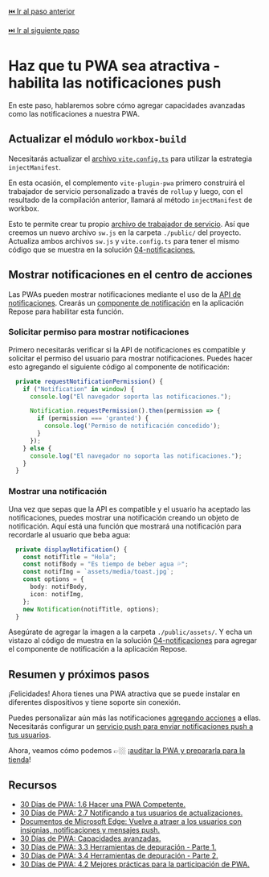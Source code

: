 [⏮️ Ir al paso anterior](5-registrar-trabajador-de-servicio.md)

[⏭️ Ir al siguiente paso](7-listo-para-la-tienda.md)

# Haz que tu PWA sea atractiva - habilita las notificaciones push

En este paso, hablaremos sobre cómo agregar capacidades avanzadas como las notificaciones a nuestra PWA.

## Actualizar el módulo `workbox-build`

Necesitarás actualizar el [archivo `vite.config.ts`](../../solution/04-notifications/vite.config.ts) para utilizar la estrategia `injectManifest`.

En esta ocasión, el complemento `vite-plugin-pwa` primero construirá el trabajador de servicio personalizado a través de `rollup` y luego, con el resultado de la compilación anterior, llamará al método `injectManifest` de workbox.

Esto te permite crear tu propio [archivo de trabajador de servicio](../../solution/04-notifications/public/sw.js). Así que creemos un nuevo archivo `sw.js` en la carpeta `./public/` del proyecto. Actualiza ambos archivos `sw.js` y `vite.config.ts` para tener el mismo código que se muestra en la solución [04-notificaciones.](../../solution/04-notifications/)

## Mostrar notificaciones en el centro de acciones

Las PWAs pueden mostrar notificaciones mediante el uso de la [API de notificaciones](https://developer.mozilla.org/en-US/docs/Web/API/Notifications_API). Crearás un [componente de notificación](../../solution/04-notifications/src/script/components/notification.ts) en la aplicación Repose para habilitar esta función.

### Solicitar permiso para mostrar notificaciones

Primero necesitarás verificar si la API de notificaciones es compatible y solicitar el permiso del usuario para mostrar notificaciones. Puedes hacer esto agregando el siguiente código al componente de notificación:

```typescript
  private requestNotificationPermission() {
    if ("Notification" in window) {
      console.log("El navegador soporta las notificaciones.");

      Notification.requestPermission().then(permission => {
        if (permission === 'granted') {
          console.log('Permiso de notificación concedido');
        }
      });
    } else {
      console.log("El navegador no soporta las notificaciones.");
    }
  }
```

### Mostrar una notificación

Una vez que sepas que la API es compatible y el usuario ha aceptado las notificaciones, puedes mostrar una notificación creando un objeto de notificación. Aquí está una función que mostrará una notificación para recordarle al usuario que beba agua:

```typescript
  private displayNotification() {
    const notifTitle = "Hola";
    const notifBody = "Es tiempo de beber agua 💦";
    const notifImg = `assets/media/toast.jpg`;
    const options = {
      body: notifBody,
      icon: notifImg,
    };
    new Notification(notifTitle, options);
  }
```

Asegúrate de agregar la imagen a la carpeta `./public/assets/`. Y echa un vistazo al código de muestra en la solución [04-notificaciones](../../solution/04-notifications/) para agregar el componente de notificación a la aplicación Repose.

## Resumen y próximos pasos

¡Felicidades! Ahora tienes una PWA atractiva que se puede instalar en diferentes dispositivos y tiene soporte sin conexión.

Puedes personalizar aún más las notificaciones [agregando acciones](https://aka.ms/learn-pwa/workshop/docs.microsoft.com/microsoft-edge/progressive-web-apps-chromium/how-to/notifications-badges#add-actions-to-notifications) a ellas. Necesitarás configurar un [servicio push para enviar notificaciones push a tus usuarios](https://aka.ms/learn-pwa/workshop/docs.microsoft.com/microsoft-edge/progressive-web-apps-chromium/how-to/notifications-badges#add-actions-to-notifications).

Ahora, veamos cómo podemos 👉🏼 ¡[auditar la PWA y prepararla para la tienda](7-listo-para-la-tienda.md)!

## Recursos
- [30 Días de PWA: 1.6 Hacer una PWA Competente.](https://aka.ms/learn-pwa/workshop/30days-1.6)
- [30 Días de PWA: 2.7 Notificando a tus usuarios de actualizaciones.](https://aka.ms/learn-pwa/workshop/30days-2.7)
- [Documentos de Microsoft Edge: Vuelve a atraer a los usuarios con insignias, notificaciones y mensajes push.](https://aka.ms/learn-pwa/workshop/docs.microsoft.com/microsoft-edge/progressive-web-apps-chromium/how-to/notifications-badges)
- [30 Días de PWA: Capacidades avanzadas.](https://aka.ms/learn-pwa/workshop/30days-week2)
- [30 Días de PWA: 3.3 Herramientas de depuración - Parte 1.](https://aka.ms/learn-pwa/workshop/30days-3.3)
- [30 Días de PWA: 3.4 Herramientas de depuración - Parte 2.](https://aka.ms/learn-pwa/workshop/30days-3.4)
- [30 Días de PWA: 4.2 Mejores prácticas para la participación de PWA.](https://aka.ms/learn-pwa/workshop/30days-4.2)
